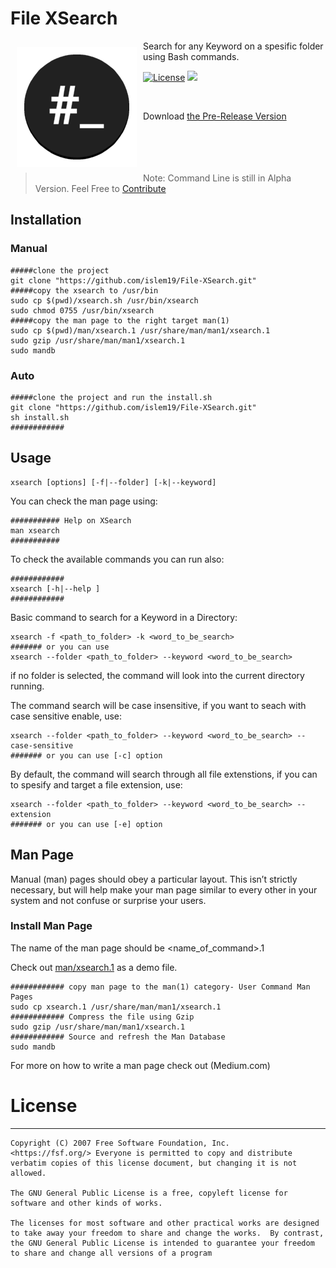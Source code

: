 # File XSearch 


<img src="https://github.com/islem19/File-XSearch/blob/master/res/img/icon.png?raw=true" align="left" hspace="10" vspace="10"></a>

Search for any Keyword on a spesific folder using Bash commands.

<a target="_blank" href="LICENSE"><img src="https://img.shields.io/github/license/islem19/File-XSearch.svg" alt="License" /></a>
<a target="_blank" href="SIZE"><img src="https://img.shields.io/github/repo-size/islem19/File-XSearch.svg"/></a>


<br>

Download [the Pre-Release Version](https://github.com/islem19/File-XSearch/releases/tag/V1.0-beta)
<br>
<br>
<br>
<br>
<br>
> Note: Command Line is still in Alpha Version. Feel Free to [Contribute](https://github.com/islem19/File-XSearch/blob/master/CONTRIBUTING.md)


## Installation

###	Manual

```shell
#####clone the project
git clone "https://github.com/islem19/File-XSearch.git"
#####copy the xsearch to /usr/bin
sudo cp $(pwd)/xsearch.sh /usr/bin/xsearch
sudo chmod 0755 /usr/bin/xsearch
#####copy the man page to the right target man(1)
sudo cp $(pwd)/man/xsearch.1 /usr/share/man/man1/xsearch.1
sudo gzip /usr/share/man/man1/xsearch.1
sudo mandb
```

###	Auto

```shell
#####clone the project and run the install.sh
git clone "https://github.com/islem19/File-XSearch.git"
sh install.sh
############ 
```

## Usage

```shell
xsearch [options] [-f|--folder] [-k|--keyword]
```

You can check the man page using:
```shell
########### Help on XSearch
man xsearch
###########
```

To check the available commands you can run also:
```shell
############
xsearch [-h|--help ]
############
```

Basic command to search for a Keyword in a Directory: 
```shell
xsearch -f <path_to_folder> -k <word_to_be_search> 
####### or you can use
xsearch --folder <path_to_folder> --keyword <word_to_be_search> 

```

if no folder is selected, the command will look into the current directory running. 

The command search will be case insensitive, if you want to seach with case sensitive enable, use:
```shell
xsearch --folder <path_to_folder> --keyword <word_to_be_search> --case-sensitive
####### or you can use [-c] option
```
By default, the command will search through all file extenstions, if you can to spesify and target a file extension, use:
```shell
xsearch --folder <path_to_folder> --keyword <word_to_be_search> --extension
####### or you can use [-e] option
```









## Man Page

Manual (man) pages should obey a particular layout. This isn’t strictly necessary, but will help make your man page similar to every other in your system and not confuse or surprise your users.

### Install Man Page

The name of the man page should be <name_of_command>.1 

Check out [man/xsearch.1](https://github.com/islem19/File-XSearch/blob/V1.0-beta/man/xsearch.1) as a demo file.
```shell
############ copy man page to the man(1) category- User Command Man Pages
sudo cp xsearch.1 /usr/share/man/man1/xsearch.1
############ Compress the file using Gzip
sudo gzip /usr/share/man/man1/xsearch.1
############ Source and refresh the Man Database
sudo mandb
```

For more on how to write a man page check out (Medium.com)


# License
-------
    Copyright (C) 2007 Free Software Foundation, Inc.
    <https://fsf.org/> Everyone is permitted to copy and distribute verbatim copies of this license document, but changing it is not allowed.

    The GNU General Public License is a free, copyleft license for software and other kinds of works.

    The licenses for most software and other practical works are designed to take away your freedom to share and change the works.  By contrast,
    the GNU General Public License is intended to guarantee your freedom to share and change all versions of a program


